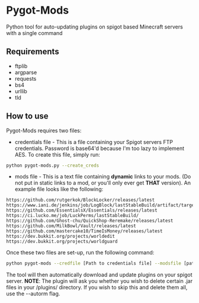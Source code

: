 # Pygot-Mods
Python tool for auto-updating plugins on spigot based Minecraft servers with a single command

## Requirements
- ftplib
- argparse
- requests
- bs4
- urllib
- tld

## How to use

Pygot-Mods requires two files:
- credentials file - This is a file containing your Spigot servers FTP credentials. Password is base64'd because I'm too lazy to implement AES. To create this file, simply run:
```bash
python pygot-mods.py --create_creds
```
- mods file - This is a text file containing **dynamic** links to your mods. (Do not put in static links to a mod, or you'll only ever get **THAT** version). An example file looks like the following:
```
https://github.com/rutgerkok/BlockLocker/releases/latest
https://www.iani.de/jenkins/job/LogBlock/lastStableBuild/artifact/target/LogBlock.jar
https://github.com/EssentialsX/Essentials/releases/latest
https://ci.lucko.me/job/LuckPerms/lastStableBuild/
https://github.com/Ghost-chu/QuickShop-Reremake/releases/latest
https://github.com/MilkBowl/Vault/releases/latest
https://github.com/mastercake10/TimeIsMoney/releases/latest
https://dev.bukkit.org/projects/worldedit
https://dev.bukkit.org/projects/worldguard
```

Once these two files are set-up, run the following command:

```bash
python pygot-mods --credfile [Path to credentials file] --modsfile [path to mods file]
```

The tool will then automatically download and update plugins on your spigot server. 
**NOTE**: The plugin will ask you whether you wish to delete certain .jar files in your /plugins/ directory.  If you wish to skip this and delete them all, use the --autorm flag.
